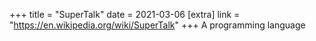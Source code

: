 +++
title = "SuperTalk"
date = 2021-03-06
[extra]
link = "https://en.wikipedia.org/wiki/SuperTalk"
+++
A programming language

